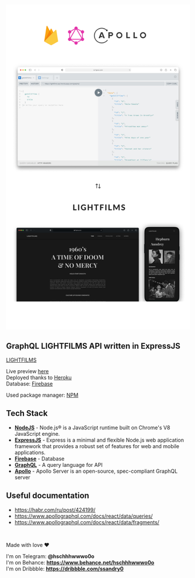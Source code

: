 ![API Presentation](md/g.jpg#gh-light-mode-only)

## GraphQL LIGHTFILMS API written in ExpressJS

[LIGHTFILMS]

Live preview [here] \
Deployed thanks to [Heroku] \
Database: [Firebase]

Used package manager: [NPM]

## Tech Stack

- **[NodeJS]** - Node.js® is a JavaScript runtime built on Chrome's V8 JavaScript engine.
- **[ExpressJS]** - Express is a minimal and flexible Node.js web application framework that provides a robust set of features for web and mobile applications.
- **[Firebase]** - Database
- **[GraphQL]** - A query language for API
- **[Apollo]** - Apollo Server is an open-source, spec-compliant GraphQL server

## Useful documentation

- https://habr.com/ru/post/424199/
- https://www.apollographql.com/docs/react/data/queries/
- https://www.apollographql.com/docs/react/data/fragments/

<br />

Made with love ❤️

I'm on Telegram: **@hschhhwwwo0o** \
I'm on Behance: **https://www.behance.net/hschhhwwwo0o** \
I'm on Dribbble: **https://dribbble.com/ssandry0**

[expressjs]: https://expressjs.com/ru/
[nodejs]: https://github.com/ssandry/lightfilms
[graphql]: https://graphql.org/
[apollo]: https://www.apollographql.com/
[firebase]: https://firebase.google.com/docs/database?hl=nl
[lightfilms]: https://github.com/ssandry/lightfilms
[here]: https://lightfilms-api.herokuapp.com/graphql
[firebase]: https://firebase.google.com/
[heroku]: https://dashboard.heroku.com/
[nodejs]: https://dashboard.heroku.com/
[npm]: https://www.npmjs.com/
